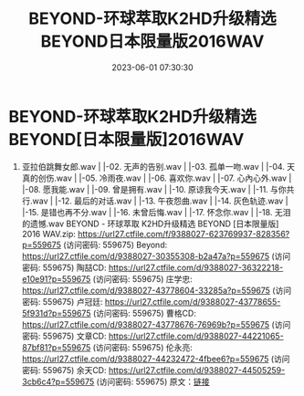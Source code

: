 ﻿---
title: BEYOND-环球萃取K2HD升级精选BEYOND日本限量版2016WAV
date: 2023-06-01 07:30:30
categories: WAV车载音乐、镜像
tags: 华语中文
---
# BEYOND-环球萃取K2HD升级精选BEYOND[日本限量版]2016WAV

01. 亚拉伯跳舞女郎.wav
| |-02. 无声的告别.wav
| |-03. 孤单一吻.wav
| |-04. 天真的创伤.wav
| |-05. 冷雨夜.wav
| |-06. 喜欢你.wav
| |-07. 心內心外.wav
| |-08. 愿我能.wav
| |-09. 曾是拥有.wav
| |-10. 原谅我今天.wav
| |-11. 与你共行.wav
| |-12. 最后的对话.wav
| |-13. 午夜怨曲.wav
| |-14. 灰色轨迹.wav
| |-15. 是错也再不分.wav
| |-16. 未曾后悔.wav
| |-17. 怀念你.wav
| |-18. 无泪的遗憾.wav
BEYOND - 环球萃取 K2HD升级精选 BEYOND [日本限量版] 2016 WAV.zip: https://url27.ctfile.com/f/9388027-623769937-828356?p=559675
(访问密码: 559675)
Beyond: https://url27.ctfile.com/d/9388027-30355308-b2a47a?p=559675
(访问密码: 559675)
陶喆CD: https://url27.ctfile.com/d/9388027-36322218-e10e91?p=559675
(访问密码: 559675)
庄学忠: https://url27.ctfile.com/d/9388027-43778604-33285a?p=559675
(访问密码: 559675)
卢冠廷: https://url27.ctfile.com/d/9388027-43778655-5f931d?p=559675
(访问密码: 559675)
曹格CD: https://url27.ctfile.com/d/9388027-43778676-76969b?p=559675
(访问密码: 559675)
文章CD: https://url27.ctfile.com/d/9388027-44221065-87bf81?p=559675
(访问密码: 559675)
伦永亮: https://url27.ctfile.com/d/9388027-44232472-4fbee6?p=559675
(访问密码: 559675)
余天CD: https://url27.ctfile.com/d/9388027-44505259-3cb6c4?p=559675
(访问密码: 559675)
原文：[链接](https://blog.sina.com.cn/s/blog_1647c7e760103124s.html)
